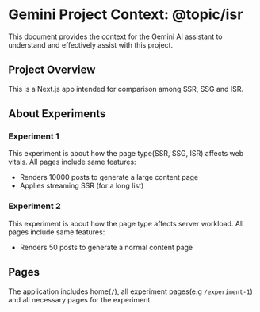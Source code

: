 # Gemini Project Context: @topic/isr

This document provides the context for the Gemini AI assistant to understand and effectively assist with this project.

## Project Overview

This is a Next.js app intended for comparison among SSR, SSG and ISR.

## About Experiments

### Experiment 1

This experiment is about how the page type(SSR, SSG, ISR) affects web vitals. All pages include same features:

- Renders 10000 posts to generate a large content page
- Applies streaming SSR (for a long list)

### Experiment 2

This experiment is about how the page type affects server workload. All pages include same features:

- Renders 50 posts to generate a normal content page

## Pages

The application includes home(`/`), all experiment pages(e.g `/experiment-1`) and all necessary pages for the experiment.
